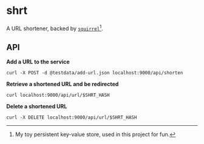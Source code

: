 # shrt

A URL shortener, backed by [`squirrel`][squirrel][^1].

[^1]: My toy persistent key-value store, used in this project for fun.

## API

**Add a URL to the service**
```
curl -X POST -d @testdata/add-url.json localhost:9000/api/shorten
```

**Retrieve a shortened URL and be redirected**
```
curl localhost:9000/api/url/$SHRT_HASH
```

**Delete a shortened URL**
```
curl -X DELETE localhost:9000/api/url/$SHRT_HASH
```

[squirrel]: https://github.com/jdockerty/squirrel
